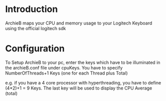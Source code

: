 # Introduction 
ArchieB maps your CPU and memory usage to your Logitech Keyboard using the official logitech sdk

# Configuration
To Setup ArchieB to your pc, enter the keys which have to be illuminated in the archieB.conf file under cpuKeys. You have to specify NumberOfThreads+1 Keys (one for each Thread plus Total)

e.g. if you have a 4 core processor with hyperthreading, you have to define
(4*2)+1 = 9 Keys.
The last key will be used to display the CPU Average (total)
